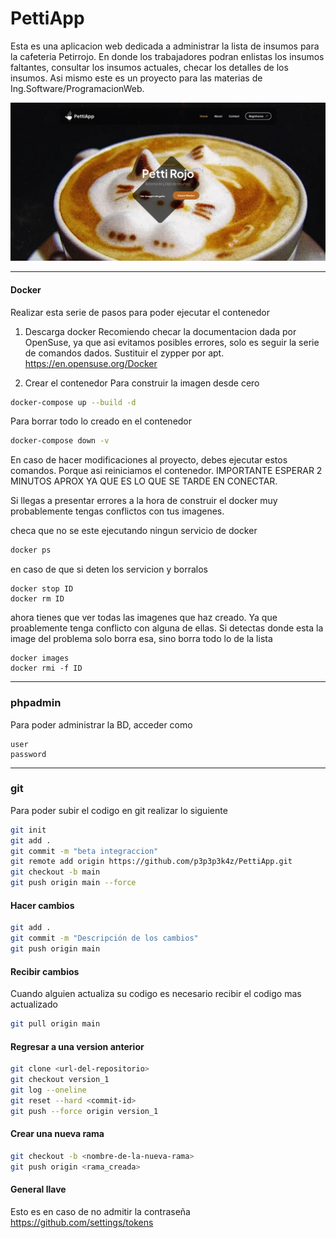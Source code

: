 # PettiApp
Esta es una aplicacion web dedicada a administrar la lista de insumos para la cafeteria Petirrojo. En donde los trabajadores podran enlistas los insumos faltantes, consultar los insumos actuales, checar los detalles de los insumos.
Asi mismo este es un proyecto para las materias de Ing.Software/ProgramacionWeb.

![inicio pagina](./info_proyecto/capturas/inicio.png)

---

#### Docker
Realizar esta serie de pasos para poder ejecutar el contenedor
1.  Descarga docker
Recomiendo checar la documentacion dada por OpenSuse, ya que asi evitamos posibles errores, solo es seguir la serie de comandos dados. Sustituir el zypper por apt.
<https://en.opensuse.org/Docker>

2. Crear el contenedor
Para construir la imagen desde cero
```bash
docker-compose up --build -d
```

Para borrar todo lo creado en el contenedor
```bash
docker-compose down -v
```

En caso de hacer modificaciones al proyecto, debes ejecutar estos comandos. Porque asi reiniciamos el contenedor.
IMPORTANTE ESPERAR 2 MINUTOS APROX YA QUE ES LO QUE SE TARDE EN CONECTAR.

Si llegas a presentar errores a la hora de construir el docker muy probablemente tengas conflictos con tus imagenes.

checa que no se este ejecutando ningun servicio de docker
```bash
docker ps
```

en caso de que si deten los servicion y borralos
```
docker stop ID
docker rm ID
```

ahora tienes que ver todas las imagenes que haz creado. Ya que proablemente tenga conflicto con alguna de ellas. Si detectas donde esta la image del problema solo borra esa, sino borra todo lo de la lista
```
docker images
docker rmi -f ID
```

---
### phpadmin
Para poder administrar la BD, acceder como
```
user
password
```

---

### git
Para poder subir el codigo en git realizar lo siguiente
```bash
git init
git add .
git commit -m "beta integraccion"
git remote add origin https://github.com/p3p3p3k4z/PettiApp.git
git checkout -b main
git push origin main --force
```
#### Hacer cambios
```bash
git add .
git commit -m "Descripción de los cambios"
git push origin main
```

#### Recibir cambios
Cuando alguien actualiza su codigo es necesario recibir el codigo mas actualizado
```bash
git pull origin main
```
#### Regresar a una version anterior
```bash
git clone <url-del-repositorio>
git checkout version_1
git log --oneline
git reset --hard <commit-id>
git push --force origin version_1
```
#### Crear una nueva rama
```bash
git checkout -b <nombre-de-la-nueva-rama>
git push origin <rama_creada>
```

#### General llave
Esto es en caso de no admitir la contraseña
<https://github.com/settings/tokens>
